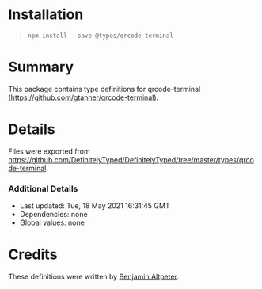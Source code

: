 # Installation
> `npm install --save @types/qrcode-terminal`

# Summary
This package contains type definitions for qrcode-terminal (https://github.com/gtanner/qrcode-terminal).

# Details
Files were exported from https://github.com/DefinitelyTyped/DefinitelyTyped/tree/master/types/qrcode-terminal.

### Additional Details
 * Last updated: Tue, 18 May 2021 16:31:45 GMT
 * Dependencies: none
 * Global values: none

# Credits
These definitions were written by [Benjamin Altpeter](https://github.com/baltpeter).
